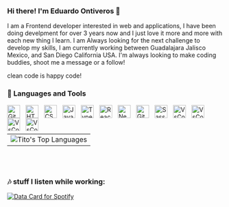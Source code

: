 ### Hi there! I'm Eduardo Ontiveros 👋
I am a Frontend developer interested in web and applications, I have been doing develpment for over 3 years now and I just love it more and more with each new thing I learn. 
I am Always looking for the next challenge to develop my skills, I am currently working between Guadalajara Jalisco Mexico, and San Diego California USA.
I'm always looking to make coding buddies, shoot me a message or a follow!

clean code is happy code!

### 🧰 Languages and Tools


<div>
<img align="left" alt="Git" width="30px" style="padding-right:10px;" src="https://cdn.jsdelivr.net/gh/devicons/devicon/icons/git/git-original.svg" />
<img align="left" alt="HTML" width="30px" style="padding-right:10px;" src="https://cdn.jsdelivr.net/gh/devicons/devicon/icons/html5/html5-plain.svg" />
<img align="left" alt="CSS" width="30px" style="padding-right:10px;" src="https://cdn.jsdelivr.net/gh/devicons/devicon/icons/css3/css3-plain.svg" />
<img align="left" alt="JavaScript" width="30px" style="padding-right:10px;" src="https://cdn.jsdelivr.net/gh/devicons/devicon/icons/javascript/javascript-plain.svg" />
<img align="left" alt="TypeScript" width="30px" style="padding-right:10px;" src="https://cdn.jsdelivr.net/gh/devicons/devicon/icons/typescript/typescript-original.svg" />
<img align="left" alt="React" width="30px" style="padding-right:10px;" src="https://cdn.jsdelivr.net/gh/devicons/devicon/icons/react/react-original.svg" />
<img align="left" alt="Next" width="30px" style="padding-right:10px;" src="https://cdn.jsdelivr.net/gh/devicons/devicon/icons/nextjs/nextjs-original.svg" />
<img align="left" alt="GitHub" width="30px" style="padding-right:10px;" src="https://cdn.jsdelivr.net/gh/devicons/devicon/icons/github/github-original.svg" />
<img align="left" alt="Sass" width="30px" style="padding-right:10px;" src="https://cdn.jsdelivr.net/gh/devicons/devicon/icons/sass/sass-original.svg" />
<img align="left" alt="VsCode" width="30px" style="padding-right:10px;" src="https://cdn.jsdelivr.net/gh/devicons/devicon/icons/vscode/vscode-original.svg" />
<img align="left" alt="VsCode" width="30px" style="padding-right:10px;" src="https://cdn.jsdelivr.net/gh/devicons/devicon/icons/nodejs/nodejs-original.svg" />
<img align="left" alt="VsCode" width="30px" style="padding-right:10px;" src="https://cdn.jsdelivr.net/gh/devicons/devicon/icons/express/express-original-wordmark.svg" />
<img align="left" alt="VsCode" width="30px" style="padding-right:10px;" src="https://cdn.jsdelivr.net/gh/devicons/devicon/icons/mongodb/mongodb-original-wordmark.svg" />
</div>
<br /> <br /> <br />
<table>
<tr>
      <td>
         <img alt="Tito's Top Languages" src="https://github-readme-stats.vercel.app/api/top-langs/?username=TIit0&layout=compact&theme=dracula&hide=roff,tsql,c">
      </td>
   </tr>
</table>
<br /> <br />

### 🎶 stuff I listen while working:
<a href="https://data-card-for-spotify.herokuapp.com/card?user_id=44qk7od8awu5azhtk7icqespk">
  <img src="https://data-card-for-spotify.herokuapp.com/api/card?user_id=44qk7od8awu5azhtk7icqespk" alt="Data Card for Spotify">
</a>

<!--
**TIit0/Tiit0** is a ✨ _special_ ✨ repository because its `README.md` (this file) appears on your GitHub profile.

